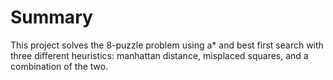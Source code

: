 # Summary

This project solves the 8-puzzle problem using a* and best first search with three different heuristics: manhattan distance, misplaced squares, and a combination of the two.